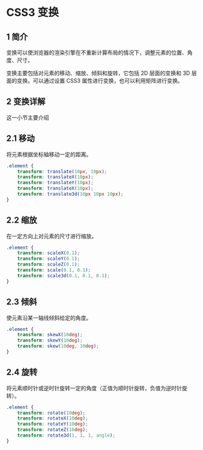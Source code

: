 # CSS3 变换

## 1 简介

变换可以使浏览器的渲染引擎在不重新计算布局的情况下，调整元素的位置、角度、尺寸。

变换主要包括对元素的移动、缩放、倾斜和旋转，它包括 2D 层面的变换和 3D 层面的变换。可以通过设置 CSS3 属性进行变换，也可以利用矩阵进行变换。

## 2 变换详解

这一小节主要介绍

## 2.1 移动

将元素根据坐标轴移动一定的距离。

```css
.element {
    transform: translate(10px, 10px);
    transform: translateX(10px);
    transform: translateY(10px);
    transform: translateX(10px);
    transform: translate3d(10px 10px 10px);
} 
```

## 2.2 缩放

在一定方向上对元素的尺寸进行缩放。

```css
.element {
    transform: scaleX(0.1);
    transform: scaleY(0.1);
    transform: scaleZ(0.1);
    transform: scale(0.1, 0.1);
    transform: scale3d(0.1, 0.1, 0.1);
} 
```

## 2.3 倾斜

使元素沿某一轴线倾斜给定的角度。

```css 
.element {
    transform: skewX(10deg);
    transform: skewY(10deg);
    transform: skew(10deg, 10deg);
}
```

## 2.4 旋转
将元素顺时针或逆时针旋转一定的角度（正值为顺时针旋转，负值为逆时针旋转）。

```css
.element {
    transform: rotate(10deg);
    transform: rotateX(10deg);
    transform: rotateY(10deg);
    transform: rotateZ(10deg);
    transform: rotate3d(1, 1, 1, angle);
} 
```